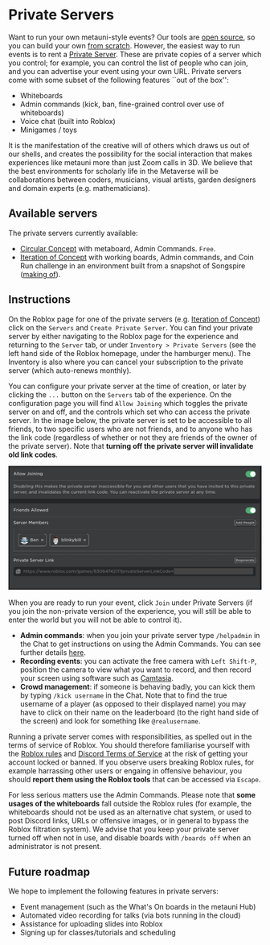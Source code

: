 # Private Servers

Want to run your own metauni-style events? Our tools are [open source](https://metauni.org/posts/make-your-own/tools), so you can build your own [from scratch](https://metauni.org/posts/make-your-own/make-your-own). However, the easiest way to run events is to rent a [Private Server](https://en.help.roblox.com/hc/en-us/articles/205345050-How-do-I-Purchase-and-Configure-Private-VIP-Servers-). These are private copies of a server which you control; for example, you can control the list of people who can join, and you can advertise your event using your own URL. Private servers come with some subset of the following features ``out of the box'':

- Whiteboards
- Admin commands (kick, ban, fine-grained control over use of whiteboards)
- Voice chat (built into Roblox)
- Minigames / toys

It is the manifestation of the creative will of others which draws us out of our shells, and creates the possibility for the social interaction that makes experiences like metauni more than just Zoom calls in 3D. We believe that the best environments for scholarly life in the Metaverse will be collaborations between coders, musicians, visual artists, garden designers and domain experts (e.g. mathematicians).

## Available servers

The private servers currently available:

- [Circular Concept](https://www.roblox.com/games/8306474211/Circular-Concept#!/game-instances) with metaboard, Admin Commands. `Free`.
- [Iteration of Concept](https://www.roblox.com/games/8278496526/Iteration-of-Concept) with working boards, Admin commands, and Coin Run challenge in an environment built from a snapshot of Songspire ([making of](https://youtu.be/l_Fl6tKZvQQ)).

## Instructions

On the Roblox page for one of the private servers (e.g. [Iteration of Concept](https://www.roblox.com/games/8278496526/Iteration-of-Concept)) click on the `Servers` and `Create Private Server`. You can find your private server by either navigating to the Roblox page for the experience and returning to the `Server` tab, or under `Inventory > Private Servers` (see the left hand side of the Roblox homepage, under the hamburger menu). The Inventory is also where you can cancel your subscription to the private server (which auto-renews monthly).

You can configure your private server at the time of creation, or later by clicking the `...` button on the `Servers` tab of the experience. On the configuration page you will find `Allow Joining` which toggles the private server on and off, and the controls which set who can access the private server. In the image below, the private server is set to be accessible to all friends, to two specific users who are not friends, and to anyone who has the link code (regardless of whether or not they are friends of the owner of the private server). Note that **turning off the private server will invalidate old link codes**.

![](privateserver1.png)

When you are ready to run your event, click `Join` under Private Servers (if you join the non-private version of the experience, you will still be able to enter the world but you will not be able to control it).

* **Admin commands**: when you join your private server type `/helpadmin` in the Chat to get instructions on using the Admin Commands. You can see further details [here](https://metauni.org/posts/make-your-own/tools).
* **Recording events**: you can activate the free camera with `Left Shift-P`, position the camera to view what you want to record, and then record your screen using software such as [Camtasia](https://www.techsmith.com/video-editor.html).
* **Crowd management**: if someone is behaving badly, you can kick them by typing `/kick username` in the Chat. Note that to find the true username of a player (as opposed to their displayed name) you may have to click on their name on the leaderboard (to the right hand side of the screen) and look for something like `@realusername`.

Running a private server comes with responsibilities, as spelled out in the terms of service of Roblox. You should therefore familiarise yourself with the [Roblox rules](https://metauni.org/posts/rules/rules) and [Discord Terms of Service](https://discord.com/terms) at the risk of getting your account locked or banned. If you observe users breaking Roblox rules, for example harrassing other users or engaing in offensive behaviour, you should **report them using the Roblox tools** that can be accessed via `Escape`.

For less serious matters use the Admin Commands. Please note that **some usages of the whiteboards** fall outside the Roblox rules (for example, the whiteboards should not be used as an alternative chat system, or used to post Discord links, URLs or offensive images, or in general to bypass the Roblox filtration system). We advise that you keep your private server turned off when not in use, and disable boards with `/boards off` when an administrator is not present.

## Future roadmap

We hope to implement the following features in private servers:

- Event management (such as the What's On boards in the metauni Hub)
- Automated video recording for talks (via bots running in the cloud)
- Assistance for uploading slides into Roblox
- Signing up for classes/tutorials and scheduling
